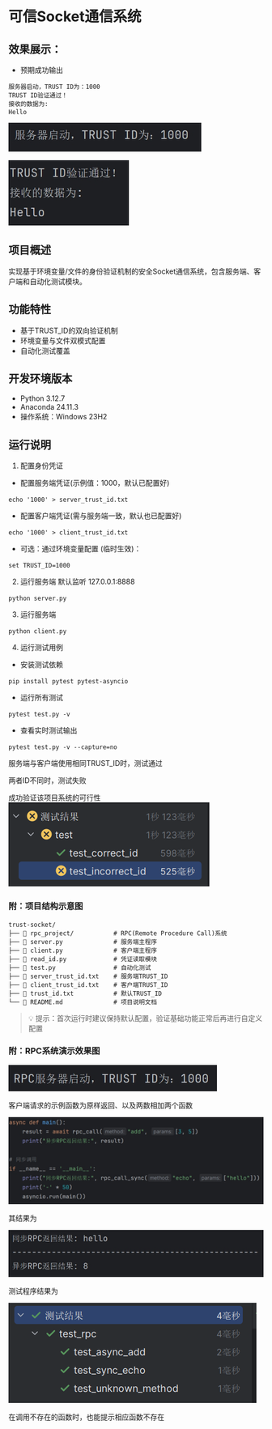 # 可信Socket通信系统

## 效果展示：
- 预期成功输出

```
服务器启动，TRUST ID为：1000
TRUST ID验证通过！
接收的数据为: 
Hello
```

![效果演示图](screenshot1.png)

![效果演示图](screenshot2.png)

## 项目概述
实现基于环境变量/文件的身份验证机制的安全Socket通信系统，包含服务端、客户端和自动化测试模块。

## 功能特性
- 基于TRUST_ID的双向验证机制
- 环境变量与文件双模式配置
- 自动化测试覆盖

## 开发环境版本
- Python 3.12.7
- Anaconda 24.11.3
- 操作系统：Windows 23H2

## 运行说明
1. 配置身份凭证
- 配置服务端凭证(示例值：1000，默认已配置好)

`echo '1000' > server_trust_id.txt`

- 配置客户端凭证(需与服务端一致，默认也已配置好)

`echo '1000' > client_trust_id.txt`

- 可选：通过环境变量配置 (临时生效)：

`set TRUST_ID=1000`

2. 运行服务端
默认监听 127.0.0.1:8888

`python server.py`


3. 运行服务端

`python client.py`

4. 运行测试用例
- 安装测试依赖

`pip install pytest pytest-asyncio`

- 运行所有测试

`pytest test.py -v`

- 查看实时测试输出

`pytest test.py -v --capture=no`

服务端与客户端使用相同TRUST_ID时，测试通过

两者ID不同时，测试失败

成功验证该项目系统的可行性
![效果演示图](screenshot3.png)

### 附：项目结构示意图
```
trust-socket/
├── 📁 rpc_project/           # RPC(Remote Procedure Call)系统
├── 📄 server.py              # 服务端主程序
├── 📄 client.py              # 客户端主程序
├── 📄 read_id.py             # 凭证读取模块
├── 📄 test.py                # 自动化测试
├── 📄 server_trust_id.txt    # 服务端TRUST_ID
├── 📄 client_trust_id.txt    # 客户端TRUST_ID
├── 📄 trust_id.txt           # 默认TRUST_ID
└── 📄 README.md              # 项目说明文档
```
> 💡 提示：首次运行时建议保持默认配置，验证基础功能正常后再进行自定义配置

### 附：RPC系统演示效果图
![效果演示图](screenshot4.png)

客户端请求的示例函数为原样返回、以及两数相加两个函数

![效果演示图](screenshot5.png)

其结果为

![效果演示图](screenshot6.png)

测试程序结果为

![效果演示图](screenshot7.png)

在调用不存在的函数时，也能提示相应函数不存在

